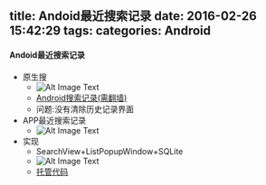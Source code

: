 title: Andoid最近搜索记录
date: 2016-02-26 15:42:29
tags:
categories: Android
---


#### Andoid最近搜索记录
- 原生搜
	-  ![Alt Image Text](http://upload-images.jianshu.io/upload_images/1534431-ff9822bdf5ef0a4c.jpg?imageMogr2/auto-orient/strip%7CimageView2/2/w/1240)
	- [Android搜索记录(需翻墙)](http://developer.android.com/intl/zh-cn/guide/topics/search/search-dialog.html) 
	-  问题:没有清除历史记录界面
- APP最近搜索记录
	-  ![Alt Image Text](http://upload-images.jianshu.io/upload_images/1534431-00100d6b2829dadf.jpg?imageMogr2/auto-orient/strip%7CimageView2/2/w/1240)
- 实现
	- SearchView+ListPopupWindow+SQLite
	-   ![Alt Image Text](http://upload-images.jianshu.io/upload_images/1534431-51bf7c68dee5de24.jpg?imageMogr2/auto-orient/strip%7CimageView2/2/w/1240)
	- [托管代码](https://github.com/milin411/TestProject.git)